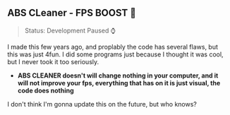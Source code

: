 ## ABS CLeaner - FPS BOOST 🚀

>Status: Development Paused ⌚


I made this few years ago, and proplably the code has several flaws, but this was just 4fun. I did some programs just because I thought it was cool, but I never took it too seriously.




- **ABS CLEANER doesn't will change nothing in your computer, and it will not improve your fps, everything that has on it is just visual, the code does nothing**

I don't think I'm gonna update this on the future, but who knows? 


